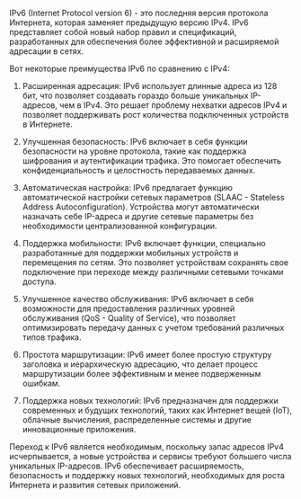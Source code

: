IPv6 (Internet Protocol version 6) - это последняя версия протокола Интернета, которая заменяет предыдущую версию IPv4. IPv6 представляет собой новый набор правил и спецификаций, разработанных для обеспечения более эффективной и расширяемой адресации в сетях.

Вот некоторые преимущества IPv6 по сравнению с IPv4:

1. Расширенная адресация: IPv6 использует длинные адреса из 128 бит, что позволяет создавать гораздо больше уникальных IP-адресов, чем в IPv4. Это решает проблему нехватки адресов IPv4 и позволяет поддерживать рост количества подключенных устройств в Интернете.

2. Улучшенная безопасность: IPv6 включает в себя функции безопасности на уровне протокола, такие как поддержка шифрования и аутентификации трафика. Это помогает обеспечить конфиденциальность и целостность передаваемых данных.

3. Автоматическая настройка: IPv6 предлагает функцию автоматической настройки сетевых параметров (SLAAC - Stateless Address Autoconfiguration). Устройства могут автоматически назначать себе IP-адреса и другие сетевые параметры без необходимости централизованной конфигурации.

4. Поддержка мобильности: IPv6 включает функции, специально разработанные для поддержки мобильных устройств и перемещения по сетям. Это позволяет устройствам сохранять свое подключение при переходе между различными сетевыми точками доступа.

5. Улучшенное качество обслуживания: IPv6 включает в себя возможности для предоставления различных уровней обслуживания (QoS - Quality of Service), что позволяет оптимизировать передачу данных с учетом требований различных типов трафика.

6. Простота маршрутизации: IPv6 имеет более простую структуру заголовка и иерархическую адресацию, что делает процесс маршрутизации более эффективным и менее подверженным ошибкам.

7. Поддержка новых технологий: IPv6 предназначен для поддержки современных и будущих технологий, таких как Интернет вещей (IoT), облачные вычисления, распределенные системы и другие инновационные приложения.

Переход к IPv6 является необходимым, поскольку запас адресов IPv4 исчерпывается, а новые устройства и сервисы требуют большего числа уникальных IP-адресов. IPv6 обеспечивает расширяемость, безопасность и поддержку новых технологий, необходимых для роста Интернета и развития сетевых приложений.